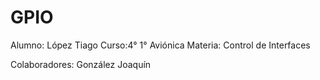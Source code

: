 # GPIO
Alumno: López Tiago
Curso:4° 1° Aviónica
Materia: Control de Interfaces

Colaboradores: González Joaquín
